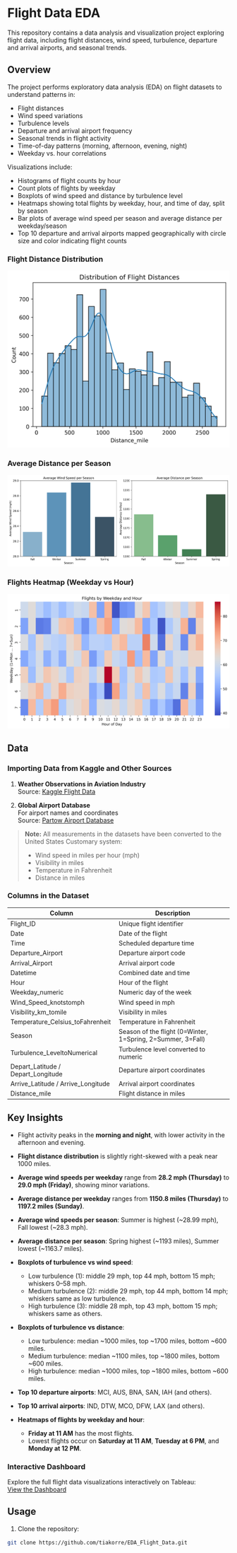 # Flight Data EDA

This repository contains a data analysis and visualization project exploring flight data, including flight distances, wind speed, turbulence, departure and arrival airports, and seasonal trends.

## Overview

The project performs exploratory data analysis (EDA) on flight datasets to understand patterns in:

- Flight distances
- Wind speed variations
- Turbulence levels
- Departure and arrival airport frequency
- Seasonal trends in flight activity
- Time-of-day patterns (morning, afternoon, evening, night)
- Weekday vs. hour correlations

Visualizations include:

- Histograms of flight counts by hour
- Count plots of flights by weekday
- Boxplots of wind speed and distance by turbulence level
- Heatmaps showing total flights by weekday, hour, and time of day, split by season
- Bar plots of average wind speed per season and average distance per weekday/season
- Top 10 departure and arrival airports mapped geographically with circle size and color indicating flight counts
### Flight Distance Distribution
![Flight Distance Distribution](flight_distance.png)

### Average Distance per Season
![Average Distance per Season](avg_distance_season.png)

### Flights Heatmap (Weekday vs Hour)
![Flights Heatmap](flights_heatmap.png)


## Data

### Importing Data from Kaggle and Other Sources

1. **Weather Observations in Aviation Industry**  
   Source: [Kaggle Flight Data](https://www.kaggle.com/datasets/aadharshviswanath/flight-data)

2. **Global Airport Database**  
   For airport names and coordinates  
   Source: [Partow Airport Database](https://www.partow.net/miscellaneous/airportdatabase/)

> **Note:** All measurements in the datasets have been converted to the United States Customary system:
> - Wind speed in miles per hour (mph)  
> - Visibility in miles  
> - Temperature in Fahrenheit  
> - Distance in miles  

### Columns in the Dataset

| Column | Description |
|--------|-------------|
| Flight_ID | Unique flight identifier |
| Date | Date of the flight |
| Time | Scheduled departure time |
| Departure_Airport | Departure airport code |
| Arrival_Airport | Arrival airport code |
| Datetime | Combined date and time |
| Hour | Hour of the flight |
| Weekday_numeric | Numeric day of the week |
| Wind_Speed_knotstomph | Wind speed in mph |
| Visibility_km_tomile | Visibility in miles |
| Temperature_Celsius_toFahrenheit | Temperature in Fahrenheit |
| Season | Season of the flight (0=Winter, 1=Spring, 2=Summer, 3=Fall) |
| Turbulence_LeveltoNumerical | Turbulence level converted to numeric |
| Depart_Latitude / Depart_Longitude | Departure airport coordinates |
| Arrive_Latitude / Arrive_Longitude | Arrival airport coordinates |
| Distance_mile | Flight distance in miles |



## Key Insights

- Flight activity peaks in the **morning and night**, with lower activity in the afternoon and evening.
- **Flight distance distribution** is slightly right-skewed with a peak near 1000 miles.

- **Average wind speeds per weekday** range from **28.2 mph (Thursday)** to **29.0 mph (Friday)**, showing minor variations.
- **Average distance per weekday** ranges from **1150.8 miles (Thursday)** to **1197.2 miles (Sunday)**.
- **Average wind speeds per season**: Summer is highest (~28.99 mph), Fall lowest (~28.3 mph).  
- **Average distance per season**: Spring highest (~1193 miles), Summer lowest (~1163.7 miles).

- **Boxplots of turbulence vs wind speed**:  
  - Low turbulence (1): middle 29 mph, top 44 mph, bottom 15 mph; whiskers 0–58 mph.  
  - Medium turbulence (2): middle 29 mph, top 44 mph, bottom 14 mph; whiskers same as low turbulence.  
  - High turbulence (3): middle 28 mph, top 43 mph, bottom 15 mph; whiskers same as others.
- **Boxplots of turbulence vs distance**:  
  - Low turbulence: median ~1000 miles, top ~1700 miles, bottom ~600 miles.  
  - Medium turbulence: median ~1100 miles, top ~1800 miles, bottom ~600 miles.  
  - High turbulence: median ~1000 miles, top ~1800 miles, bottom ~600 miles.
- **Top 10 departure airports**: MCI, AUS, BNA, SAN, IAH (and others).
- **Top 10 arrival airports**: IND, DTW, MCO, DFW, LAX (and others).  


- **Heatmaps of flights by weekday and hour**:  
  - **Friday at 11 AM** has the most flights.  
  - Lowest flights occur on **Saturday at 11 AM**, **Tuesday at 6 PM**, and **Monday at 12 PM**. 

### Interactive Dashboard
Explore the full flight data visualizations interactively on Tableau:  
[View the Dashboard]([https://public.tableau.com/app/profile/tia.hannah/viz/FlightTurbulenceandDistanceVisualization/AirportTurbulenceMap#1])


## Usage

1. Clone the repository:
```bash
git clone https://github.com/tiakorre/EDA_Flight_Data.git
